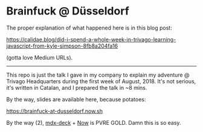 # Brainfuck @ Düsseldorf

The proper explanation of what happened here is in this blog post:

https://calidae.blog/did-i-spend-a-whole-week-in-trivago-learning-javascript-from-kyle-simpson-8fb8a204fa16

(gotta love Medium URLs).

---

This repo is just the talk I gave in my company to explain my adventure @ 
Trivago Headquarters during the first week of August, 2018. It's not serious,
it's written in Catalan, and I prepared the talk in ~8 mins.

By the way, slides are available here, because potatoes:

https://brainfuck-at-dusseldorf.now.sh


By the way (2), [mdx-deck](https://github.com/jxnblk/mdx-deck/) + [Now](https://zeit.co/now) 
is PVRE GOLD. Damn this is so easy.